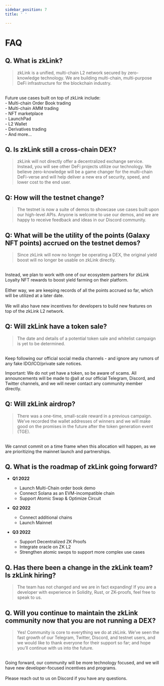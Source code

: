 ```yaml
---
sidebar_position: 7
title: ' '

---
```


# FAQ


## Q. What is zkLink?
>zkLink is a unified, multi-chain L2 network secured by zero-knowledge technology. We are building multi-chain, multi-purpose DeFi infrastructure for the blockchain industry.
<br/>
Future use cases built on top of zkLink include:
<br/>
- Multi-chain Order Book trading
<br/>
- Multi-chain AMM trading
<br/>
- NFT marketplace
<br/>
- LaunchPad
<br/>
- L2 Wallet
<br/>
- Derivatives trading
<br/>
- And more…

## Q. Is zkLink still a cross-chain DEX?
>zkLink will not directly offer a decentralized exchange service. Instead, you will see other DeFi projects utilize our technology. We believe zero-knowledge will be a game changer for the multi-chain DeFi-verse and will help deliver a new era of security, speed, and lower cost to the end user.

## Q: How will the testnet change?
> The testnet is now a suite of demos to showcase use cases built upon our high-level APIs. Anyone is welcome to use our demos, and we are happy to receive feedback and ideas in our Discord community.

## Q: What will be the utility of the points (Galaxy NFT points) accrued on the testnet demos?
>Since zkLink will now no longer be operating a DEX, the original yield boost will no longer be usable on zkLink directly.   
<br/>
Instead, we plan to work with one of our ecosystem partners for zkLink Loyalty NFT rewards to boost yield farming on their platform.  
<br/>
<br/>
Either way, we are keeping records of all the points accrued so far, which will be utilized at a later date.  
<br/>
<br/>
We will also have new incentives for developers to build new features on top of the zkLink L2 network.  
<br/>


## Q: Will zkLink have a token sale?
>The date and details of a potential token sale and whitelist campaign is yet to be determined.
<br/>
Keep following our official social media channels - and ignore any rumors of any fake IDO/ICO/private sale notices.
<br/>

<span className="highlight">Important: We do not yet have a token, so be aware of scams. All announcements will be made to @all at our official Telegram, Discord, and Twitter channels, and we will never contact any community member directly.</span>

## Q: Will zkLink airdrop?
>There was a one-time, small-scale reward in a previous campaign. We’ve recorded the wallet addresses of winners and we will make good on the promises in the future after the token generation event (TGE).
<br/>
We cannot commit on a time frame when this allocation will happen, as we are prioritizing the mainnet launch and partnerships.
<br/>

## Q. What is the roadmap of zkLink going forward?
- **Q1 2022**
  - Launch Multi-Chain order book demo
  - Connect Solana as an EVM-incompatible chain
  - Support Atomic Swap & Optimize Circuit

- **Q2 2022**
  - Connect additional chains
  - Launch Mainnet

- **Q3 2022**
  - Support Decentralized ZK Proofs
  - Integrate oracle on ZK L2
  - Strengthen atomic swops to support more complex use cases

## Q. Has there been a change in the zkLink team? Is zkLink hiring?
> The team has not changed and we are in fact expanding! If you are a developer with experience in Solidity, Rust, or ZK-proofs, feel free to speak to us.

## Q. Will you continue to maintain the zkLink community now that you are not running a DEX?
>Yes! Community is core to everything we do at zkLink. We’ve seen the fast growth of our Telegram, Twitter, Discord, and testnet users, and we would like to thank everyone for their support so far; and hope you’ll continue with us into the future.
<br/>
Going forward, our community will be more technology focused, and we will have new developer-focused incentives and programs.
<br/>
<br/>
Please reach out to us on Discord if you have any questions.
<br/>
